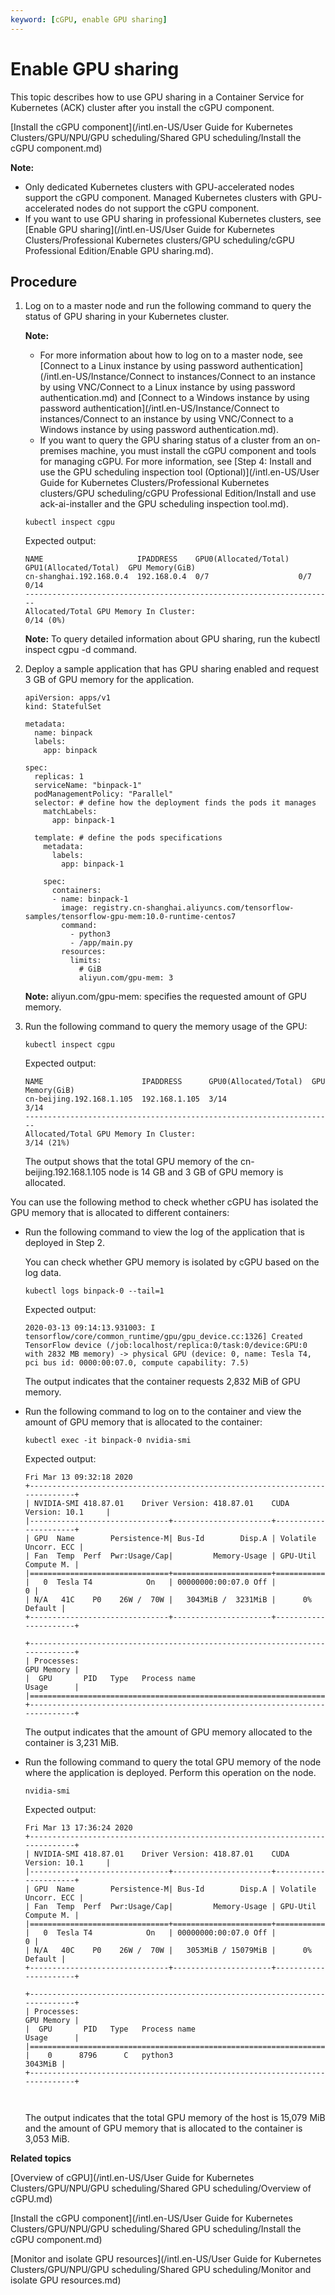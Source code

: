 ```yaml
---
keyword: [cGPU, enable GPU sharing]
---
```


# Enable GPU sharing

This topic describes how to use GPU sharing in a Container Service for Kubernetes \(ACK\) cluster after you install the cGPU component.

[Install the cGPU component](/intl.en-US/User Guide for Kubernetes Clusters/GPU/NPU/GPU scheduling/Shared GPU scheduling/Install the cGPU component.md)

**Note:**

-   Only dedicated Kubernetes clusters with GPU-accelerated nodes support the cGPU component. Managed Kubernetes clusters with GPU-accelerated nodes do not support the cGPU component.
-   If you want to use GPU sharing in professional Kubernetes clusters, see [Enable GPU sharing](/intl.en-US/User Guide for Kubernetes Clusters/Professional Kubernetes clusters/GPU scheduling/cGPU Professional Edition/Enable GPU sharing.md).

## Procedure

1.  Log on to a master node and run the following command to query the status of GPU sharing in your Kubernetes cluster.

    **Note:**

    -   For more information about how to log on to a master node, see [Connect to a Linux instance by using password authentication](/intl.en-US/Instance/Connect to instances/Connect to an instance by using VNC/Connect to a Linux instance by using password authentication.md) and [Connect to a Windows instance by using password authentication](/intl.en-US/Instance/Connect to instances/Connect to an instance by using VNC/Connect to a Windows instance by using password authentication.md).
    -   If you want to query the GPU sharing status of a cluster from an on-premises machine, you must install the cGPU component and tools for managing cGPU. For more information, see [Step 4: Install and use the GPU scheduling inspection tool \(Optional\)](/intl.en-US/User Guide for Kubernetes Clusters/Professional Kubernetes clusters/GPU scheduling/cGPU Professional Edition/Install and use ack-ai-installer and the GPU scheduling inspection tool.md).
    ```
    kubectl inspect cgpu
    ```

    Expected output:

    ```
    NAME                     IPADDRESS    GPU0(Allocated/Total)  GPU1(Allocated/Total)  GPU Memory(GiB)
    cn-shanghai.192.168.0.4  192.168.0.4  0/7                    0/7                    0/14
    ---------------------------------------------------------------------
    Allocated/Total GPU Memory In Cluster:
    0/14 (0%)
    ```

    **Note:** To query detailed information about GPU sharing, run the kubectl inspect cgpu -d command.

2.  Deploy a sample application that has GPU sharing enabled and request 3 GB of GPU memory for the application.

    ```
    apiVersion: apps/v1
    kind: StatefulSet
    
    metadata:
      name: binpack
      labels:
        app: binpack
    
    spec:
      replicas: 1
      serviceName: "binpack-1"
      podManagementPolicy: "Parallel"
      selector: # define how the deployment finds the pods it manages
        matchLabels:
          app: binpack-1
    
      template: # define the pods specifications
        metadata:
          labels:
            app: binpack-1
    
        spec:
          containers:
          - name: binpack-1
            image: registry.cn-shanghai.aliyuncs.com/tensorflow-samples/tensorflow-gpu-mem:10.0-runtime-centos7
            command:
              - python3
              - /app/main.py
            resources:
              limits:
                # GiB
                aliyun.com/gpu-mem: 3
    ```

    **Note:** aliyun.com/gpu-mem: specifies the requested amount of GPU memory.

3.  Run the following command to query the memory usage of the GPU:

    ```
    kubectl inspect cgpu
    ```

    Expected output:

    ```
    NAME                      IPADDRESS      GPU0(Allocated/Total)  GPU Memory(GiB)
    cn-beijing.192.168.1.105  192.168.1.105  3/14                   3/14
    ---------------------------------------------------------------------
    Allocated/Total GPU Memory In Cluster:
    3/14 (21%)
    ```

    The output shows that the total GPU memory of the cn-beijing.192.168.1.105 node is 14 GB and 3 GB of GPU memory is allocated.


You can use the following method to check whether cGPU has isolated the GPU memory that is allocated to different containers:

-   Run the following command to view the log of the application that is deployed in Step 2.

    You can check whether GPU memory is isolated by cGPU based on the log data.

    ```
    kubectl logs binpack-0 --tail=1
    ```

    Expected output:

    ```
    2020-03-13 09:14:13.931003: I tensorflow/core/common_runtime/gpu/gpu_device.cc:1326] Created TensorFlow device (/job:localhost/replica:0/task:0/device:GPU:0 with 2832 MB memory) -> physical GPU (device: 0, name: Tesla T4, pci bus id: 0000:00:07.0, compute capability: 7.5)
    ```

    The output indicates that the container requests 2,832 MiB of GPU memory.

-   Run the following command to log on to the container and view the amount of GPU memory that is allocated to the container:

    ```
    kubectl exec -it binpack-0 nvidia-smi
    ```

    Expected output:

    ```
    Fri Mar 13 09:32:18 2020
    +-----------------------------------------------------------------------------+
    | NVIDIA-SMI 418.87.01    Driver Version: 418.87.01    CUDA Version: 10.1     |
    |-------------------------------+----------------------+----------------------+
    | GPU  Name        Persistence-M| Bus-Id        Disp.A | Volatile Uncorr. ECC |
    | Fan  Temp  Perf  Pwr:Usage/Cap|         Memory-Usage | GPU-Util  Compute M. |
    |===============================+======================+======================|
    |   0  Tesla T4            On   | 00000000:00:07.0 Off |                    0 |
    | N/A   41C    P0    26W /  70W |   3043MiB /  3231MiB |      0%      Default |
    +-------------------------------+----------------------+----------------------+
    
    +-----------------------------------------------------------------------------+
    | Processes:                                                       GPU Memory |
    |  GPU       PID   Type   Process name                             Usage      |
    |=============================================================================|
    +-----------------------------------------------------------------------------+
    ```

    The output indicates that the amount of GPU memory allocated to the container is 3,231 MiB.

-   Run the following command to query the total GPU memory of the node where the application is deployed. Perform this operation on the node.

    ```
    nvidia-smi
    ```

    Expected output:

    ```
    Fri Mar 13 17:36:24 2020
    +-----------------------------------------------------------------------------+
    | NVIDIA-SMI 418.87.01    Driver Version: 418.87.01    CUDA Version: 10.1     |
    |-------------------------------+----------------------+----------------------+
    | GPU  Name        Persistence-M| Bus-Id        Disp.A | Volatile Uncorr. ECC |
    | Fan  Temp  Perf  Pwr:Usage/Cap|         Memory-Usage | GPU-Util  Compute M. |
    |===============================+======================+======================|
    |   0  Tesla T4            On   | 00000000:00:07.0 Off |                    0 |
    | N/A   40C    P0    26W /  70W |   3053MiB / 15079MiB |      0%      Default |
    +-------------------------------+----------------------+----------------------+
    
    +-----------------------------------------------------------------------------+
    | Processes:                                                       GPU Memory |
    |  GPU       PID   Type   Process name                             Usage      |
    |=============================================================================|
    |    0      8796      C   python3                                     3043MiB |
    +-----------------------------------------------------------------------------+
    
                            
    ```

    The output indicates that the total GPU memory of the host is 15,079 MiB and the amount of GPU memory that is allocated to the container is 3,053 MiB.


**Related topics**  


[Overview of cGPU](/intl.en-US/User Guide for Kubernetes Clusters/GPU/NPU/GPU scheduling/Shared GPU scheduling/Overview of cGPU.md)

[Install the cGPU component](/intl.en-US/User Guide for Kubernetes Clusters/GPU/NPU/GPU scheduling/Shared GPU scheduling/Install the cGPU component.md)

[Monitor and isolate GPU resources](/intl.en-US/User Guide for Kubernetes Clusters/GPU/NPU/GPU scheduling/Shared GPU scheduling/Monitor and isolate GPU resources.md)

